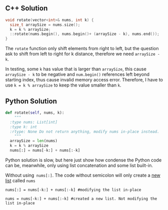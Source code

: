 ## C++ Solution

```c++
void rotate(vector<int>& nums, int k) {
  size_t arraySize = nums.size();
  k = k % arraySize;
  ::rotate(nums.begin(), nums.begin()+ (arraySize - k), nums.end());
}
```

The `rotate` function only shift elements from right to left, but the question ask to shift from left to right for k distance, therefore we need `arraySize - k`.

In testing, some `k` has value that is larger than `arraySize`, this cause `arraySize - k` to be negative and `num.begin()` references left beyond starting index, thus cause invalid memory access error. Therefore, I have to use `k = k % arraySize` to keep the value smaller than `k`.

## Python Solution

```python
def rotate(self, nums, k):
	"""
  :type nums: List[int]
  :type k: int
  :rtype: None Do not return anything, modify nums in-place instead.
	"""
  arraySize = len(nums)
  k = k % arraySize
  nums[:] = nums[-k:] + nums[:-k]
```

Python solution is slow, but here just show how condense the Python code can be, meanwhile, only using list concatenation and some list built-in.

Without using` nums[:]`. The code without semicolon will only create a <u>new list</u> called `nums`

`nums[:] = nums[-k:] + nums[:-k] #modifying the list in-place`

`nums = nums[-k:] + nums[:-k] #created a new list. Not modifying the list in-place`